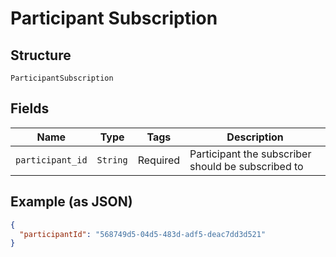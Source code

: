 
# Participant Subscription

## Structure

`ParticipantSubscription`

## Fields

| Name | Type | Tags | Description |
|  --- | --- | --- | --- |
| `participant_id` | `String` | Required | Participant the subscriber should be subscribed to |

## Example (as JSON)

```json
{
  "participantId": "568749d5-04d5-483d-adf5-deac7dd3d521"
}
```

